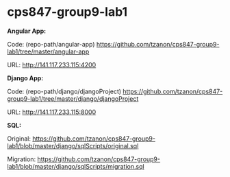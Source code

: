 # cps847-group9-lab1
**Angular App:**

Code: (repo-path/angular-app) https://github.com/tzanon/cps847-group9-lab1/tree/master/angular-app 

URL: http://141.117.233.115:4200

**Django App:**

Code: (repo-path/django/djangoProject) https://github.com/tzanon/cps847-group9-lab1/tree/master/django/djangoProject

URL: http://141.117.233.115:8000

**SQL:**

Original: https://github.com/tzanon/cps847-group9-lab1/blob/master/django/sqlScripts/original.sql

Migration: https://github.com/tzanon/cps847-group9-lab1/blob/master/django/sqlScripts/migration.sql
